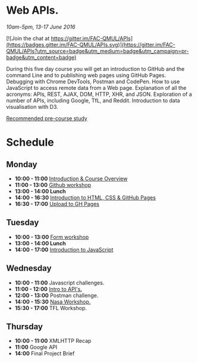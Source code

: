 # Web APIs.

*10am-5pm, 13-17 June 2016*

[![Join the chat at https://gitter.im/FAC-QMUL/APIs](https://badges.gitter.im/FAC-QMUL/APIs.svg)](https://gitter.im/FAC-QMUL/APIs?utm_source=badge&utm_medium=badge&utm_campaign=pr-badge&utm_content=badge)

During this five day course you will get an introduction to GitHub and the command Line and to publishing web pages using GitHub Pages. Debugging with Chrome DevTools, Postman and CodePen. How to use JavaScript to access remote data from a Web page. Explanation of all the acronyms: APIs, REST, AJAX, DOM, HTTP, XHR, and JSON. Exploration of a number of APIs, including Google, TfL, and Reddit. Introduction to data visualisation with D3.

[Recommended pre-course study](https://github.com/foundersandcoders/courses/blob/master/qmul.md)

# Schedule  
## Monday  
- **10:00 - 11:00** [Introduction & Course Overview](https://docs.google.com/presentation/d/1cp7-GmmI8k4YhciqDfgjn-IsJQd-lrPuXClR9CbUzdI/edit?pref=2&pli=1#slide=id.g135bbe45fb_0_2)
- **11:00 - 13:00** [Github workshop](https://github.com/FAC-QMUL/APIs/blob/master/GitWorkshop.pdf)
- **13:00 - 14:00 Lunch**  
- **14:00 - 16:30** [Introduction to HTML, CSS & GitHub Pages](https://docs.google.com/presentation/d/1ktT9JyoyMVY7Q5rCRlKyXqRjFb5f-w5R-nLaIuW0ZgU/edit#slide=id.g1121ff25b9_0_4) 
- **16:30 - 17:00** [Upload to GH Pages](https://pages.github.com/)
  
## Tuesday  
- **10:00 - 13:00** [Form workshop](https://github.com/FAC-QMUL/APIs/tree/master/GitHub-workshop) 
- **13:00 - 14:00 Lunch**  
- **14:00 - 17:00** [Introduction to JavaScript](https://docs.google.com/presentation/d/1NNVIEdNtfRocjIZ1fQC6fsCmHrUXeQGZow6HldzEzT8/edit#slide=id.g1461ece9d0_1_41)

## Wednesday  
- **10:00 - 11:00** Javascript challenges.
- **11:00 - 12:00** [Intro to API's.](https://docs.google.com/presentation/d/1ek5TqTSXNdYO1CFZ4GsNHs9QsdmyNnHhCtCc__-Dy8A/edit)
- **12:00 - 13:00** Postman challenge.
- **14:00 - 15:30** [Nasa Workshop.](https://github.com/FAC-QMUL/APIs/tree/master/Nasa-workshop)
- **15:30 - 17:00** TFL Workshop.

## Thursday
- **10:00 - 11:00** XMLHTTP Recap
- **11:00** Google API
- **14:00** Final Project Brief
